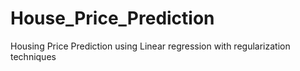 # House_Price_Prediction
Housing Price Prediction using  Linear regression with regularization techniques
